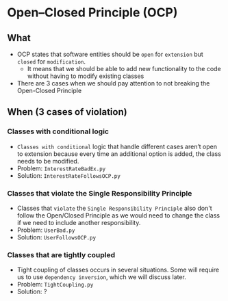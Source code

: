 # Open–Closed Principle (OCP)

## What

- OCP states that software entities should be `open` for `extension` but `closed` for `modification`.
    - It means that we should be able to add new functionality to the code without having to modify existing classes
- There are 3 cases when we should pay attention to not breaking the Open-Closed Principle

## When (3 cases of violation)

### Classes with conditional logic
- `Classes with conditional` logic that handle different cases aren’t open to extension because every time an additional option is added, the class needs to be modified.
- Problem: `InterestRateBadEx.py`
- Solution: `InterestRateFollowsOCP.py`

### Classes that violate the Single Responsibility Principle
- Classes that `violate` the `Single Responsibility Principle` also don't follow the Open/Closed Principle as we would need to change the class if we need to include another responsibility.
- Problem: `UserBad.py`
- Solution: `UserFollowsOCP.py`

### Classes that are tightly coupled
- Tight coupling of classes occurs in several situations. Some will require us to use `dependency inversion`, which we will discuss later.
- Problem: `TightCoupling.py`
- Solution: ?
        